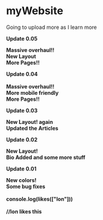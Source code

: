 # myWebsite

Going to upload more as I learn more <br>


   <b>Update 0.05<b>
   
   Massive overhaul!!<br>New Layout<br>More Pages!!<br>
   
   <b>Update 0.04</b><br>    
   Massive overhaul!!<br>More mobile friendly
  <br>More Pages!!
           

 <b>Update 0.03<br></b>

 New Layout! again<br> Updated the Articles<br>


 <b>Update 0.02<br></b>

 New Layout!<br> Bio Added and some more stuff<br>
 
 
 <b>Update 0.01<br></b>
 
 New colors!<br> Some bug fixes<br>
 <br>
 console.log(likes(["Ion"]))<br>
<br>
//Ion likes this
